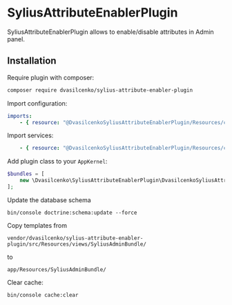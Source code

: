# SyliusAttributeEnablerPlugin

SyliusAttributeEnablerPlugin allows to enable/disable attributes in Admin panel.

## Installation

Require plugin with composer:

```bash
composer require dvasilcenko/sylius-attribute-enabler-plugin
```

Import configuration:

```yaml
imports:
    - { resource: "@DvasilcenkoSyliusAttributeEnablerPlugin/Resources/config/app/config.yml" }
```

Import services:

````yaml
    - { resource: "@DvasilcenkoSyliusAttributeEnablerPlugin/Resources/config/app/services.yml" }
````

Add plugin class to your `AppKernel`:

```php
$bundles = [
    new \Dvasilcenko\SyliusAttributeEnablerPlugin\DvasilcenkoSyliusAttributeEnablerPlugin(),
];
```

Update the database schema
```
bin/console doctrine:schema:update --force
```

Copy templates from

```
vendor/dvasilcenko/sylius-attribute-enabler-plugin/src/Resources/views/SyliusAdminBundle/
```
to
```
app/Resources/SyliusAdminBundle/
```

Clear cache:

```bash
bin/console cache:clear
```